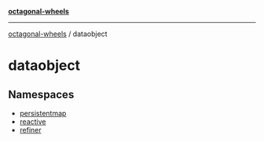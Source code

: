 [**octagonal-wheels**](../../../README.md)

***

[octagonal-wheels](../../../globals.md) / dataobject

# dataobject

## Namespaces

- [persistentmap](namespaces/persistentmap/README.md)
- [reactive](namespaces/reactive/README.md)
- [refiner](namespaces/refiner/README.md)
